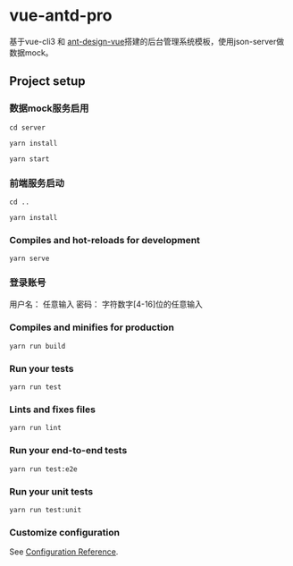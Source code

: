 # vue-antd-pro
基于vue-cli3 和 [ant-design-vue](https://vue.ant.design/docs/vue/introduce/)搭建的后台管理系统模板，使用json-server做数据mock。

## Project setup

### 数据mock服务启用
```
cd server
```
```
yarn install
```
```
yarn start
```

### 前端服务启动
```
cd ..
```
```
yarn install
```

### Compiles and hot-reloads for development
```
yarn serve
```

### 登录账号
用户名： 任意输入
密码： 字符数字[4-16]位的任意输入

### Compiles and minifies for production
```
yarn run build
```

### Run your tests
```
yarn run test
```

### Lints and fixes files
```
yarn run lint
```

### Run your end-to-end tests
```
yarn run test:e2e
```

### Run your unit tests
```
yarn run test:unit
```

### Customize configuration
See [Configuration Reference](https://cli.vuejs.org/config/).
